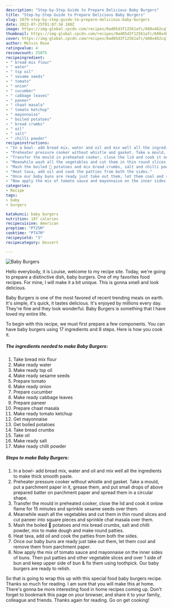 ```yaml
---
description: "Step-by-Step Guide to Prepare Delicious Baby Burgers"
title: "Step-by-Step Guide to Prepare Delicious Baby Burgers"
slug: 1079-step-by-step-guide-to-prepare-delicious-baby-burgers
date: 2022-07-25T01:07:34.188Z
image: https://img-global.cpcdn.com/recipes/0ad05d3f12561afc/680x482cq70/baby-burgers-recipe-main-photo.jpg
thumbnail: https://img-global.cpcdn.com/recipes/0ad05d3f12561afc/680x482cq70/baby-burgers-recipe-main-photo.jpg
cover: https://img-global.cpcdn.com/recipes/0ad05d3f12561afc/680x482cq70/baby-burgers-recipe-main-photo.jpg
author: Melvin Rose
ratingvalue: 4
reviewcount: 25075
recipeingredient:
- " bread mix flour"
- " water"
- " tsp oil"
- " sesame seeds"
- " tomato"
- " onion"
- " cucumber"
- " cabbage leaves"
- " paneer"
- " chaat masala"
- " tomato ketchup"
- " mayonnaise"
- " boiled potatoes"
- " bread crumbs"
- " oil"
- " salt"
- " chilli powder"
recipeinstructions:
- "In a bowl- add bread mix, water and oil and mix well all the ingredients to make thick smooth paste."
- "Preheater pressure cooker without whistle and gasket. Take a mould, put a parchment paper in it, grease them, and put small drops of above prepared batter on parchment paper and spread them in a circular shape."
- "Transfer the mould in preheated cooker, close the lid and cook it onlow flame for 15 minutes and sprinkle sesame seeds over them."
- "Meanwhile wash all the vegetables and cut them in thin round slices and cut paneer into square pieces and sprinkle chat masala over them."
- "Mash the boiled 🥔 potatoes and mix bread crumbs, salt and chilli powder, mix to make dough and make round patties."
- "Heat tava, add oil and cook the patties from both the sides."
- "Once our baby buns are ready just take out them, let them cool and remove them from parchment paper."
- "Now apply the mix of tomato sauce and mayonnaise on the inner sides of buns. Then put patties and other vegetable slices and over 1 side of bun and keep upper side of bun &amp; fix them using toothpick. Our baby burgers are ready to relish."
categories:
- Recipe
tags:
- baby
- burgers

katakunci: baby burgers 
nutrition: 187 calories
recipecuisine: American
preptime: "PT25M"
cooktime: "PT47M"
recipeyield: "3"
recipecategory: Dessert

---
```



![Baby Burgers](https://img-global.cpcdn.com/recipes/0ad05d3f12561afc/680x482cq70/baby-burgers-recipe-main-photo.jpg)

Hello everybody, it is Louise, welcome to my recipe site. Today, we're going to prepare a distinctive dish, baby burgers. One of my favorites food recipes. For mine, I will make it a bit unique. This is gonna smell and look delicious.

Baby Burgers is one of the most favored of recent trending meals on earth. It's simple, it's quick, it tastes delicious. It's enjoyed by millions every day. They're fine and they look wonderful. Baby Burgers is something that I have loved my entire life.




To begin with this recipe, we must first prepare a few components. You can have baby burgers using 17 ingredients and 8 steps. Here is how you cook it.

<!--inarticleads1-->

##### The ingredients needed to make Baby Burgers:

1. Take  bread mix flour
1. Make ready  water
1. Make ready  tsp oil
1. Make ready  sesame seeds
1. Prepare  tomato
1. Make ready  onion
1. Prepare  cucumber
1. Make ready  cabbage leaves
1. Prepare  paneer
1. Prepare  chaat masala
1. Make ready  tomato ketchup
1. Get  mayonnaise
1. Get  boiled potatoes
1. Take  bread crumbs
1. Take  oil
1. Make ready  salt
1. Make ready  chilli powder




<!--inarticleads2-->

##### Steps to make Baby Burgers:

1. In a bowl- add bread mix, water and oil and mix well all the ingredients to make thick smooth paste.
1. Preheater pressure cooker without whistle and gasket. Take a mould, put a parchment paper in it, grease them, and put small drops of above prepared batter on parchment paper and spread them in a circular shape.
1. Transfer the mould in preheated cooker, close the lid and cook it onlow flame for 15 minutes and sprinkle sesame seeds over them.
1. Meanwhile wash all the vegetables and cut them in thin round slices and cut paneer into square pieces and sprinkle chat masala over them.
1. Mash the boiled 🥔 potatoes and mix bread crumbs, salt and chilli powder, mix to make dough and make round patties.
1. Heat tava, add oil and cook the patties from both the sides.
1. Once our baby buns are ready just take out them, let them cool and remove them from parchment paper.
1. Now apply the mix of tomato sauce and mayonnaise on the inner sides of buns. Then put patties and other vegetable slices and over 1 side of bun and keep upper side of bun &amp; fix them using toothpick. Our baby burgers are ready to relish.




So that is going to wrap this up with this special food baby burgers recipe. Thanks so much for reading. I am sure that you will make this at home. There's gonna be more interesting food in home recipes coming up. Don't forget to bookmark this page on your browser, and share it to your family, colleague and friends. Thanks again for reading. Go on get cooking!
